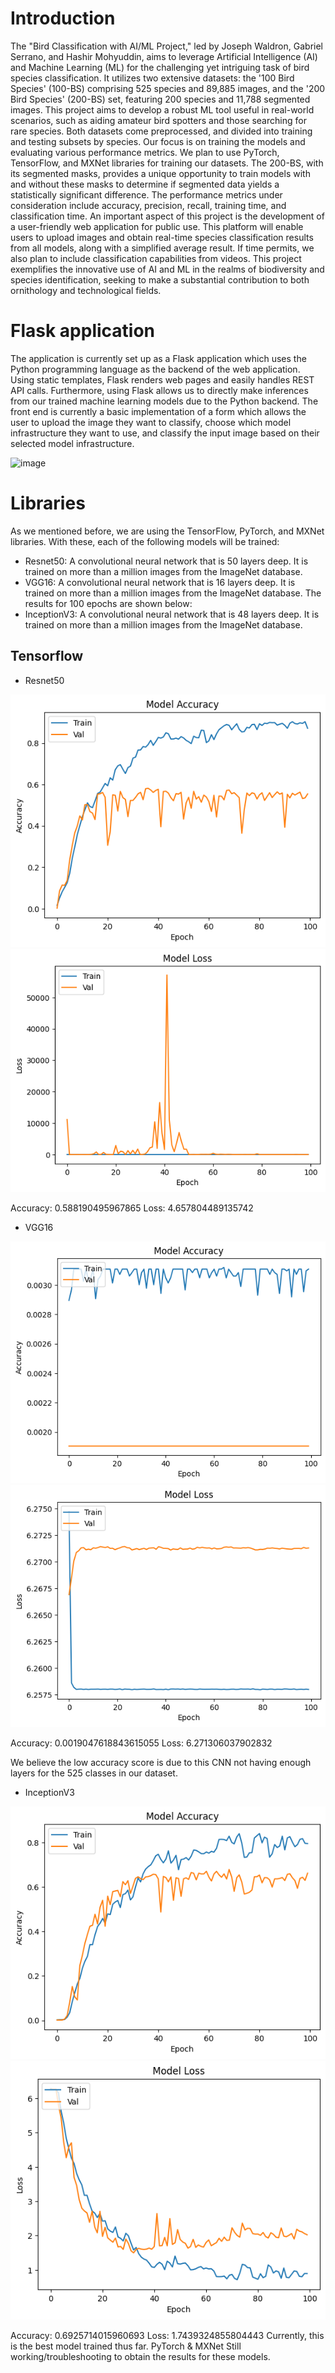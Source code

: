 # Introduction
The "Bird Classification with AI/ML Project," led by Joseph Waldron, Gabriel Serrano, and Hashir Mohyuddin, aims to leverage Artificial Intelligence (AI) and Machine Learning (ML) for the challenging yet intriguing task of bird species classification. It utilizes two extensive datasets: the '100 Bird Species' (100-BS) comprising 525 species and 89,885 images, and the '200 Bird Species' (200-BS) set, featuring 200 species and 11,788 segmented images. This project aims to develop a robust ML tool useful in real-world scenarios, such as aiding amateur bird spotters and those searching for rare species.
Both datasets come preprocessed, and divided into training and testing subsets by species. Our focus is on training the models and evaluating various performance metrics. We plan to use PyTorch, TensorFlow, and MXNet libraries for training our datasets. The 200-BS, with its segmented masks, provides a unique opportunity to train models with and without these masks to determine if segmented data yields a statistically significant difference. The performance metrics under consideration include accuracy, precision, recall, training time, and classification time.
An important aspect of this project is the development of a user-friendly web application for public use. This platform will enable users to upload images and obtain real-time species classification results from all models, along with a simplified average result. If time permits, we also plan to include classification capabilities from videos.
This project exemplifies the innovative use of AI and ML in the realms of biodiversity and species identification, seeking to make a substantial contribution to both ornithology and technological fields.
# Flask application
The application is currently set up as a Flask application which uses the Python programming language as the backend of the web application. Using static templates, Flask renders web pages and easily handles REST API calls. Furthermore, using Flask allows us to directly make inferences from our trained machine learning models due to the Python backend.
The front end is currently a basic implementation of a form which allows the user to upload the image they want to classify, choose which model infrastructure they want to use, and classify the input image based on their selected model infrastructure.

![image](https://github.com/josephWaldron/AI-ML-Project/assets/71295574/5437a88f-71e6-4eb5-a839-e9e74d20f0ae)

# Libraries
As we mentioned before, we are using the TensorFlow, PyTorch, and MXNet libraries. With these, each of the following models will be trained: 
* Resnet50: A convolutional neural network that is 50 layers deep. It is trained on more than a million images from the ImageNet database.
* VGG16: A convolutional neural network that is 16 layers deep. It is trained on more than a million images from the ImageNet database. The results for 100 epochs are shown below: 
* InceptionV3: A convolutional neural network that is 48 layers deep. It is trained on more than a million images from the ImageNet database.

## Tensorflow
* Resnet50

![ResnetChart1](images/resnetc1.png)
![ResnetChart2](images/resnetc2.png)

Accuracy:  0.588190495967865
Loss: 4.657804489135742
* VGG16

![VGGChart1](images/vggc1.png)
![VGGChart2](images/vggc2.png)

Accuracy: 0.0019047618843615055 
Loss: 6.271306037902832

We believe the low accuracy score is due to this CNN not having enough layers for the 525 classes in our dataset.

* InceptionV3

![InceptionChart1](images/inceptionc1.png)
![InceptionChart2](images/inceptionc2.png)

Accuracy: 0.6925714015960693
Loss: 1.7439324855804443
Currently, this is the best model trained thus far.
PyTorch & MXNet
Still working/troubleshooting to obtain the results for these models.
